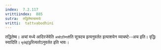 ```yaml
---
index:  7.2.117
vrittiindex:  885
sutra:  तद्धितेष्वचामादेः
vritti:  tattvabodhini 
---
```


तद्धितेष्व। अचां मध्ये आदिरजेवेति `अचोऽञ्णिती`ति सूत्रदच इत्यनुवर्तत इत्याशयेन व्याचष्टे--अच इति। वृद्धिः स्यादिति। `मृजेर्वृद्धि`रित्यतोऽनुवर्तत इति भावः।

